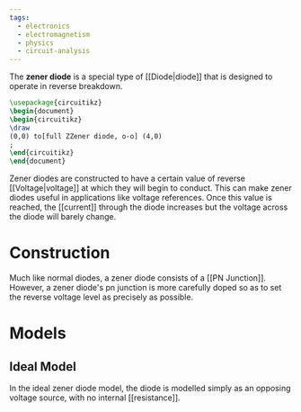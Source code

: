 ```yaml
---
tags:
  - electronics
  - electromagnetism
  - physics
  - circuit-analysis
---
```

The **zener diode** is a special type of [[Diode|diode]] that is designed to operate in reverse breakdown. 
```tikz
\usepackage{circuitikz}
\begin{document}
\begin{circuitikz}
\draw
(0,0) to[full ZZener diode, o-o] (4,0)
;
\end{circuitikz}
\end{document}
```

Zener diodes are constructed to have a certain value of reverse [[Voltage|voltage]] at which they will begin to conduct. This can make zener diodes useful in applications like voltage references. Once this value is reached, the [[current]] through the diode increases but the voltage across the diode will barely change. 

# Construction

Much like normal diodes, a zener diode consists of a [[PN Junction]]. However, a zener diode's pn junction is more carefully doped so as to set the reverse voltage level as precisely as possible.

# Models

## Ideal Model

In the ideal zener diode model, the diode is modelled simply as an opposing voltage source, with no internal [[resistance]]. 